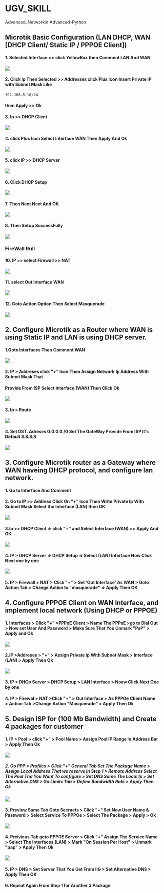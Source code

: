 # UGV_SKILL
Advanced_Networkin Advanced-Python

 ## Microtik Basic Configuration (LAN DHCP, WAN [DHCP Client/ Static IP / PPPOE Client]) 


#### 1. Selected Interface >> click YellowBox then Comment LAN And WAN
<img src="img/2022-11-18 (1).png">

#### 2. Click Ip Then Selected >> Addresses click Plus Icon Insert Private IP with Subnet Mask Like
`` 192.168.0.10/24 `` 
#### then Apply >> Ok



#### 3. Ip >> DHCP Client 

<img src="img/2022-11-18 (2).png">


#### 4. click Plus Icon  Select Interface WAN Then Apply And Ok
<img src="img/2022-11-18 (8).png">

#### 5. click IP >> DHCP Server
<img src="img/2022-11-18 (7).png">

<!-- <img src="img/2022-11-18 (9).png">


<img src="img/2022-11-18 (10).png"> -->


#### 6. Click DHCP Setup 
<img src="img/2022-11-18 (11).png">

#### 7. Then Next Next And OK
<img src="img/2022-11-18 (12).png">


#### 8. Then Setup SuccessFully
<img src="img/2022-11-18 (13).png">



### FireWall Rull
#### 10. IP >> select Firewall >> NAT
<img src="img/2022-11-18 (14).png">

#### 11. select Out Interface WAN 
<img src="img/2022-11-18 (15).png">

#### 12. Goto Action Option Then Select Masquerade
<img src="img/2022-11-18 (16).png">

## 2. Configure Microtik as a Router where WAN is using Static IP and LAN is using DHCP server.

#### 1.Goto Interfaces Then Comment WAN

<img src="img/day1.png">

#### 2. IP > Addreses click "+" Icon Then Assign Network Ip Address With Subnet Mask That
#### Provide From ISP Select Interface (WAN) Then Click Ok

<img src="img/day2.png">

#### 3. Ip > Route 

<img src="img/day3.png">

#### 4. Set DST. Adreses 0.0.0.0./0 Set The GateWay Provide From ISP It's Default   8.8.8.8 
<img src="img/day4.png">

## 3. Configure Microtik router as a Gateway where WAN haveing DHCP protocol, and configure lan network. 

#### 1. Go to Interface And Comment
#### 2. Go to IP >> Address Click On "+" Icon Then Write Private Ip With Subnet Mask Select the Interface (LAN) then OK

<img src="img/day3.1.png">

#### 3.Ip >> DHCP Client => click "+" and Select Interface (WAN) >> Apply And OK
<img src="img/day3.2.png">


#### 4. IP > DHCP Server => DHCP Setup => Select (LAN) Interface Now Click Next one by one
<img src="img/day3.3.png">

#### 5. IP > Firewall > NAT > Click "+" > Set 'Out Interface' As WAN > Goto Action Tab > Change Action to "masquerade" => Apply Then OK


## 4. Configure PPPOE Client on WAN interface, and implement local network (Using DHCP or PPPOE)


#### 1. Interfaces > Click "+" >PPPoE Client > Name The PPPoE >go to Dial Out > Now set User And Password > Make Sure That You Unmark "PaP" > Apply and Ok

<img src="img/day3.4.png">

#### 2.IP >Addreses > "+" > Assign Private Ip With Subnet Mask > Interface (LAN) > Apply Then Ok

<img src="img/day3.5.png">

#### 3. IP > DHCp Server > DHCP Setup > LAN Interface > Noew Click Next One by one

#### 4. IP > Firewal > NAT >Click "+" > Out Interface > As PPPOe Client Name > Action Tab >Change Action "Masquerade" > Apply Then Ok


## 5. Design ISP for (100 Mb Bandwidth) and Create 4 packages for customer

#### 1. IP > Pool > click "+" > Pool Name > Assign Pool IP Range In Address Bar > Apply Then Ok

<img src="img/day3.6.png">

##### 2. Go PPP > Profiles > Click "+" General Tab Set The Package Name > Assign Local Address That we reserve In Step 1 > Remote Address Select The Pool Tha You Want To configure > Set DNS Same The Local Ip > Set Alternative DNS > Go Limits Tab > Define Bandwidth Rate > Apply Then Ok


<img src="img/day3.7.png">

#### 3. Preview Same Tab Goto Secraets  > Click "+" Set New User Name & Password > Select Service To PPPOe  > Select The Package > Apply > Ok

<img src="img/day3.8.png">

#### 4. Preivious Tab goto PPPOE Server > Click "+" Assign The Service Name > Select The Interfaces (LAN) > Mark  "On Session Per Host" > Unmark "pap" > Apply Then Ok


<img src="img/day3.9.png">


#### 5. IP > DNS > Set Server That You Get From IIG > Set Alternative DNS > Apply Then OK

#### 6. Repeat Again From Step 1 for Another 3 Package



